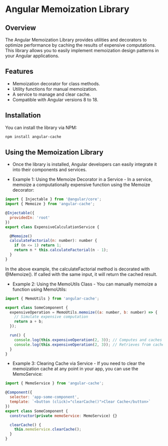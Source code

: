# Angular Memoization Library

## Overview

The Angular Memoization Library provides utilities and decorators to optimize performance by caching the results of expensive computations. This library allows you to easily implement memoization design patterns in your Angular applications.

## Features

- Memoization decorator for class methods.
- Utility functions for manual memoization.
- A service to manage and clear cache.
- Compatible with Angular versions 8 to 18.

## Installation

You can install the library via NPM:

```bash
npm install angular-cache
```

## Using the Memoization Library
- Once the library is installed, Angular developers can easily integrate it into their components and services.

- Example 1: Using the Memoize Decorator in a Service - In a service, memoize a computationally expensive function using the Memoize decorator:

```javascript
import { Injectable } from '@angular/core';
import { Memoize } from 'angular-cache';

@Injectable({
  providedIn: 'root'
})
export class ExpensiveCalculationService {

  @Memoize()
  calculateFactorial(n: number): number {
    if (n <= 1) return 1;
    return n * this.calculateFactorial(n - 1);
  }
}
```

In the above example, the calculateFactorial method is decorated with @Memoize(). If called with the same input, it will return the cached result.

- Example 2: Using the MemoUtils Class - You can manually memoize a function using MemoUtils:

```javascript
import { MemoUtils } from 'angular-cache';

export class SomeComponent {
  expensiveOperation = MemoUtils.memoize((a: number, b: number) => {
    // Simulate expensive computation
    return a + b;
  });

  run() {
    console.log(this.expensiveOperation(2, 3)); // Computes and caches
    console.log(this.expensiveOperation(2, 3)); // Retrieves from cache
  }
}
```

- Example 3: Clearing Cache via Service - If you need to clear the memoization cache at any point in your app, you can use the MemoService:

```javascript
import { MemoService } from 'angular-cache';

@Component({
  selector: 'app-some-component',
  template: `<button (click)="clearCache()">Clear Cache</button>`
})
export class SomeComponent {
  constructor(private memoService: MemoService) {}

  clearCache() {
    this.memoService.clearCache();
  }
}
```

